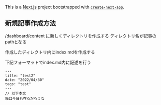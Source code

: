 This is a [Next.js](https://nextjs.org/) project bootstrapped with [`create-next-app`](https://github.com/vercel/next.js/tree/canary/packages/create-next-app).

## 新規記事作成方法

/dashboard/content に新しくディレクトリを作成する
ディレクトリ名が記事のpathとなる

作成したディレクトリ内にindex.mdを作成する

下記フォーマットでindex.md内に記述を行う

```
---
title: "test2"
date: "2022/04/30"
tags: "test"
---
// 以下本文
俺は今日も在るだろうな
```